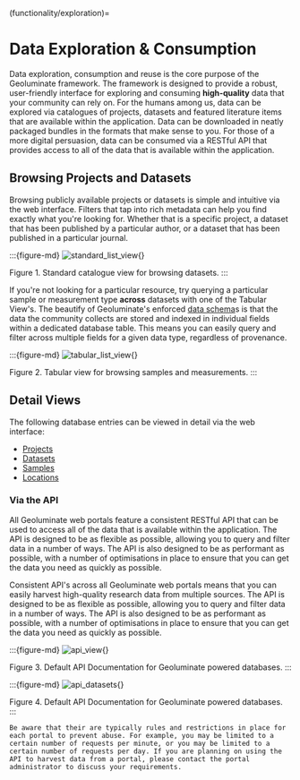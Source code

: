 (functionality/exploration)=
# Data Exploration & Consumption

Data exploration, consumption and reuse is the core purpose of the Geoluminate framework. The framework is designed to provide a robust, user-friendly interface for exploring and consuming **high-quality** data that your community can rely on. For the humans among us, data can be explored via catalogues of projects, datasets and featured literature items that are available within the application. Data can be downloaded in neatly packaged bundles in the formats that make sense to you. For those of a more digital persuasion, data can be consumed via a RESTful API that provides access to all of the data that is available within the application. 

## Browsing Projects and Datasets

Browsing publicly available projects or datasets is simple and intuitive via the web interface. Filters that tap into rich metadata can help you find exactly what you're looking for. Whether that is a specific project, a dataset that has been published by a particular author, or a dataset that has been published in a particular journal.

<!-- Make use of discovery tags to find ongoing projects and datasets that are relevant to your research. -->

:::{figure-md}
![standard_list_view](images/standard_list.png){}

Figure 1. Standard catalogue view for browsing datasets.
:::


If you're not looking for a particular resource, try querying a particular sample or measurement type **across** datasets with one of the Tabular View's. The beautify of Geoluminate's enforced [data schema](dev_guide/data_schema)s is that the data the community collects are stored and indexed in individual fields within a dedicated database table. This means you can easily query and filter across multiple fields for a given data type, regardless of provenance.

:::{figure-md}
![tabular_list_view](images/tabular_list.png){}

Figure 2. Tabular view for browsing samples and measurements.
:::

## Detail Views

The following database entries can be viewed in detail via the web interface:

- [Projects](functionality/projects)
- [Datasets](functionality/datasets)
- [Samples](functionality/samples)
- [Locations](functionality/locations)

### Via the API

All Geoluminate web portals feature a consistent RESTful API that can be used to access all of the data that is available within the application. The API is designed to be as flexible as possible, allowing you to query and filter data in a number of ways. The API is also designed to be as performant as possible, with a number of optimisations in place to ensure that you can get the data you need as quickly as possible.

Consistent API's across all Geoluminate web portals means that you can easily harvest high-quality research data from multiple sources. The API is designed to be as flexible as possible, allowing you to query and filter data in a number of ways. The API is also designed to be as performant as possible, with a number of optimisations in place to ensure that you can get the data you need as quickly as possible.

:::{figure-md}
![api_view](images/api_docs.png){}

Figure 3. Default API Documentation for Geoluminate powered databases.
:::

:::{figure-md}
![api_datasets](images/api_datasets.png){}

Figure 4. Default API Documentation for Geoluminate powered databases.
:::

```{note}
Be aware that their are typically rules and restrictions in place for each portal to prevent abuse. For example, you may be limited to a certain number of requests per minute, or you may be limited to a certain number of requests per day. If you are planning on using the API to harvest data from a portal, please contact the portal administrator to discuss your requirements.
```

